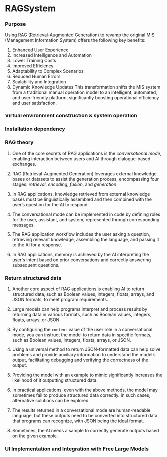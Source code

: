 # RAGSystem
### Purpose
Using RAG (Retrieval-Augmented Generation) to revamp the original MIS (Management Information System) offers the following key benefits:
1. Enhanced User Experience
2. Increased Intelligence and Automation
3. Lower Training Costs
4. Improved Efficiency
5. Adaptability to Complex Scenarios
6. Reduced Human Errors
7. Scalability and Integration
8. Dynamic Knowledge Updates
This transformation shifts the MIS system from a traditional manual operation model to an intelligent, automated, and user-friendly platform, significantly boosting operational efficiency and user satisfaction.
### Virtual environment construction & system operation
### Installation dependency
### RAG theory 
1. One of the core secrets of RAG applications is the *conversational mode*, enabling interaction between users and AI through dialogue-based exchanges.

2. RAG (Retrieval-Augmented Generation) leverages external knowledge bases or datasets to assist the generation process, encompassing four stages: *retrieval*, *encoding*, *fusion*, and *generation*.

3. In RAG applications, knowledge retrieved from external knowledge bases must be linguistically assembled and then combined with the user’s question for the AI to respond.

4. The conversational mode can be implemented in code by defining roles for the user, assistant, and system, represented through corresponding messages.

5. The RAG application workflow includes the user asking a question, retrieving relevant knowledge, assembling the language, and passing it to the AI for a response.

6. In RAG applications, memory is achieved by the AI interpreting the user's intent based on prior conversations and correctly answering subsequent questions.

### Return structured data
1. Another core aspect of RAG applications is enabling AI to return structured data, such as Boolean values, integers, floats, arrays, and JSON formats, to meet program requirements.  

2. Large models can help programs interpret and process results by returning data in various formats, such as Boolean values, integers, floats, arrays, or JSON.  

3. By configuring the `content` value of the user role in a conversational mode, you can instruct the model to return data in specific formats, such as Boolean values, integers, floats, arrays, or JSON.  

4. Using a universal method to return JSON-formatted data can help solve problems and provide auxiliary information to understand the model’s output, facilitating debugging and verifying the correctness of the output.  

5. Providing the model with an example to mimic significantly increases the likelihood of it outputting structured data.  

6. In practical applications, even with the above methods, the model may sometimes fail to produce structured data correctly. In such cases, alternative solutions can be explored.  

7. The results returned in a conversational mode are human-readable language, but these outputs need to be converted into structured data that programs can recognize, with JSON being the ideal format.  

8. Sometimes, the AI needs a sample to correctly generate outputs based on the given example.


### UI Implementation and Integration with Free Large Models


